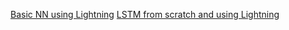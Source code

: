 [Basic NN using Lightning](https://nbviewer.org/github/ramizallahverdiyev/Neural_Networks/blob/main/basic_nn_lightning.ipynb)
[LSTM from scratch and using Lightning](https://nbviewer.org/github/ramizallahverdiyev/Neural_Networks/blob/main/LSTM_Scratch%26Lightning.ipynb)
